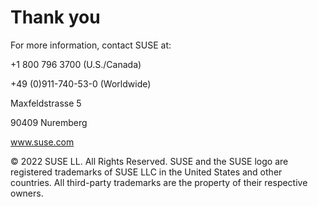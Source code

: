 <!-- .slide: data-state="thanks" id="thank-you" data-menu-title="Thank you" -->
# Thank you

<div class="more">
<p>For more information, contact SUSE at:<p>
<p>+1 800 796 3700 (U.S./Canada)</p>
<p>+49 (0)911-740-53-0 (Worldwide)</p>
</div>

<div class="address">
<p>Maxfeldstrasse 5</p>
<p>90409 Nuremberg</p>
<p><a href="https://www.suse.com">www.suse.com</a></p>
</div>

<div class="legal">
&copy; 2022 SUSE LL. All Rights Reserved.
SUSE and the SUSE logo are registered trademarks of SUSE LLC in the United States and other countries.
All third-party trademarks are the property of their respective owners.
</div>
